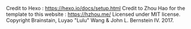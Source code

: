 Credit to Hexo : https://hexo.io/docs/setup.html
Credit to Zhou Hao for the template to this website : https://hzhou.me/
Licensed under MIT license.
Copyright Brainstain, Luyao "Lulu" Wang & John L. Bernstein IV. 2017.
